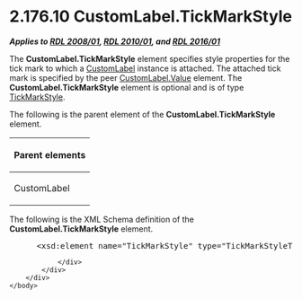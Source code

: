 <html dir="LTR" xmlns:mshelp="http://msdn.microsoft.com/mshelp" xmlns:ddue="http://ddue.schemas.microsoft.com/authoring/2003/5" xmlns:xlink="http://www.w3.org/1999/xlink" xmlns:tool="http://www.microsoft.com/tooltip">
    <head>
        <meta http-equiv="Content-Type" content="text/html; CHARSET=utf-8"></meta>
        <meta name="save" content="history"></meta>
        <title>2.176.10 CustomLabel.TickMarkStyle</title>
        <xml>
            <mshelp:toctitle title="2.176.10 CustomLabel.TickMarkStyle"></mshelp:toctitle>
            <mshelp:rltitle title="[MS-RDL]: CustomLabel.TickMarkStyle"></mshelp:rltitle>
            <mshelp:keyword index="A" term="a9e760d3-a25c-4f15-a2e2-95ce48a09da7"></mshelp:keyword>
            <mshelp:attr name="DCSext.ContentType" value="open specification"></mshelp:attr>
            <mshelp:attr name="AssetID" value="a9e760d3-a25c-4f15-a2e2-95ce48a09da7"></mshelp:attr>
            <mshelp:attr name="TopicType" value="kbRef"></mshelp:attr>
            <mshelp:attr name="DCSext.Title" value="[MS-RDL]: CustomLabel.TickMarkStyle" />
        </xml>
    </head>
    <body>
        <div id="header">
            <h1 class="heading">2.176.10 CustomLabel.TickMarkStyle</h1>
        </div>
        <div id="mainSection">
            <div id="mainBody">
                <div id="allHistory" class="saveHistory"></div>
                <div id="sectionSection0" class="section" name="collapseableSection">
                    

<p><b><i>Applies to </i></b><a href="1e855f94-4617-47e4-b89e-0856c6cb420f.htm"><b><i>RDL 2008/01</i></b></a><b><i>,
</i></b><a href="3428e690-a348-4ec7-8a6a-8efb42d2cdee.htm"><b><i>RDL 2010/01</i></b></a><b><i>,
and </i></b><a href="52ce3983-2bfc-4e72-9359-42aaf5fe4509.htm"><b><i>RDL 2016/01</i></b></a></p>

<p>The <b>CustomLabel.TickMarkStyle</b> element specifies style
properties for the tick mark to which a <a href="519139e8-6188-4286-b148-dfd76a0a6be4.htm">CustomLabel</a> instance is
attached. The attached tick mark is specified by the peer <a href="c1a733ae-4aa2-4eed-b4e2-8f053e844f3e.htm">CustomLabel.Value</a> element.
The <b>CustomLabel.TickMarkStyle</b> element is optional and is of type <a href="a7d999ec-edb5-40b9-a4f2-201ea0115806.htm">TickMarkStyle</a>.</p>

<p>The following is the parent element of the <b>CustomLabel.TickMarkStyle</b>
element.</p>

<table>
 <thead>
  <tr>
   <th>
   <p>Parent elements</p>
   </th>
  </tr>
 </thead>
 <tr>
  <td>
  <p>CustomLabel</p>
  </td>
 </tr>
</table>

<p>The following is the XML Schema definition of the <b>CustomLabel.TickMarkStyle</b>
element.</p>

<dl>
<dd>
<div><pre> &lt;xsd:element name=&quot;TickMarkStyle&quot; type=&quot;TickMarkStyleType&quot; minOccurs=&quot;0&quot; /&gt;
</pre></div>
</dd></dl>


                </div>
            </div>
        </div>
    </body>
</html>